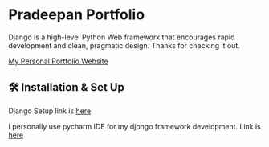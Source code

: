 # Pradeepan Portfolio
Django is a high-level Python Web framework that encourages rapid development and clean, pragmatic design. Thanks for checking it out.

[My Personal Portfolio Website](http://www.pradeepan.me/)

## 🛠 Installation & Set Up
Django Setup link is [here](https://docs.djangoproject.com/en/3.0/topics/install/)

I personally use pycharm IDE for my djongo framework development. Link is [here](https://www.jetbrains.com/help/pycharm/creating-django-project.html)
